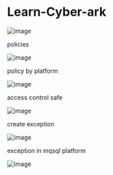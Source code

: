 # Learn-Cyber-ark


![image](https://github.com/user-attachments/assets/47f25d54-3ace-4909-baf4-cf5024b5ca09)

policies

![image](https://github.com/user-attachments/assets/8352e331-3041-43b4-8ca3-b9cce9f381ee)

policy by platform 

![image](https://github.com/user-attachments/assets/7a8d1f8e-ce46-410c-897a-b8b13e96325c)

access control safe

![image](https://github.com/user-attachments/assets/c0f6a502-88de-40c4-8d8d-8acf0a2ddc05)


create exception

![image](https://github.com/user-attachments/assets/bf8a6ca8-6b71-45e2-96ad-c40e4ec88521)

exception in mqsql platform

![image](https://github.com/user-attachments/assets/1ca6b01b-068c-486b-b8fd-986a72a4d377)

